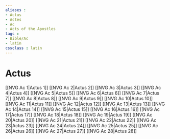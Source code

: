 ```yaml
---
aliases : 
- Actus
- Actes
- Ac
- Acts of the Apostles
tags : 
- Bible/Ac
- latin
cssclass : latin
---
```


# Actus

[[NVG Ac 1|Actus 1]]
[[NVG Ac 2|Actus 2]]
[[NVG Ac 3|Actus 3]]
[[NVG Ac 4|Actus 4]]
[[NVG Ac 5|Actus 5]]
[[NVG Ac 6|Actus 6]]
[[NVG Ac 7|Actus 7]]
[[NVG Ac 8|Actus 8]]
[[NVG Ac 9|Actus 9]]
[[NVG Ac 10|Actus 10]]
[[NVG Ac 11|Actus 11]]
[[NVG Ac 12|Actus 12]]
[[NVG Ac 13|Actus 13]]
[[NVG Ac 14|Actus 14]]
[[NVG Ac 15|Actus 15]]
[[NVG Ac 16|Actus 16]]
[[NVG Ac 17|Actus 17]]
[[NVG Ac 18|Actus 18]]
[[NVG Ac 19|Actus 19]]
[[NVG Ac 20|Actus 20]]
[[NVG Ac 21|Actus 21]]
[[NVG Ac 22|Actus 22]]
[[NVG Ac 23|Actus 23]]
[[NVG Ac 24|Actus 24]]
[[NVG Ac 25|Actus 25]]
[[NVG Ac 26|Actus 26]]
[[NVG Ac 27|Actus 27]]
[[NVG Ac 28|Actus 28]]
